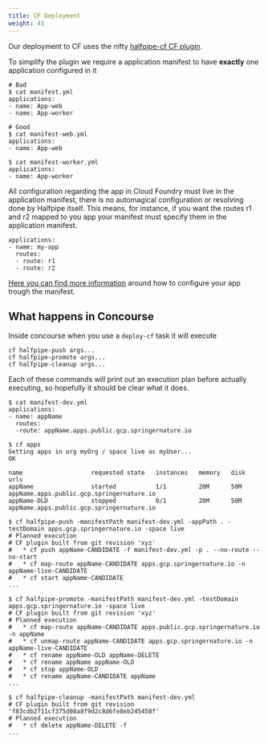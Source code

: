 ```yaml
---
title: CF Deployment
weight: 41
---
```


Our deployment to CF uses the nifty [halfpipe-cf CF plugin](https://github.com/springernature/halfpipe-cf-plugin).

To simplify the plugin we require a application manifest to have **exactly** one application configured in it

```
# Bad
$ cat manifest.yml
applications:
- name: App-web
- name: App-worker

# Good
$ cat manifest-web.yml
applications:
- name: App-web

$ cat manifest-worker.yml
applications:
- name: App-worker
```

All configuration regarding the app in Cloud Foundry must live in the application manifest, there is no automagical configuration or resolving done by Halfpipe itself. This means, for instance, if you want the routes r1 and r2 mapped to you app your manifest must specify them in the application manifest.

```
applications:
- name: my-app
  routes:
  - route: r1
  - route: r2
```

[Here you can find more information](https://docs.cloudfoundry.org/devguide/deploy-apps/manifest.html) around how to configure your app trough the manifest.

## What happens in Concourse
Inside concourse when you use a `deploy-cf` task it will execute

```
cf halfpipe-push args...
cf halfpipe-promote args...
cf halfpipe-cleanup args...
```

Each of these commands will print out an execution plan before actually executing, so hopefully it should be clear what it does.

```
$ cat manifest-dev.yml
applications:
- name: appName
  routes:
  -route: appName.apps.public.gcp.springernature.io

$ cf apps
Getting apps in org myOrg / space live as myUser...
OK

name                   requested state   instances   memory   disk   urls
appName                started           1/1         20M      50M    appName.apps.public.gcp.springernature.io
appName-OLD            stopped           0/1         20M      50M    appName.apps.public.gcp.springernature.io

$ cf halfpipe-push -manifestPath manifest-dev.yml -appPath . -testDomain apps.gcp.springernature.io -space live
# Planned execution
# CF plugin built from git revision 'xyz'
#	* cf push appName-CANDIDATE -f manifest-dev.yml -p . --no-route --no-start
#	* cf map-route appName-CANDIDATE apps.gcp.springernature.io -n appName-live-CANDIDATE
#	* cf start appName-CANDIDATE
...

$ cf halfpipe-promote -manifestPath manifest-dev.yml -testDomain apps.gcp.springernature.io -space live
# CF plugin built from git revision 'xyz'
# Planned execution
#	* cf map-route appName-CANDIDATE apps.public.gcp.springernature.io -n appName
#	* cf unmap-route appName-CANDIDATE apps.gcp.springernature.io -n appName-live-CANDIDATE
#	* cf rename appName-OLD appName-DELETE
#	* cf rename appName appName-OLD
#	* cf stop appName-OLD
#	* cf rename appName-CANDIDATE appName
...

$ cf halfpipe-cleanup -manifestPath manifest-dev.yml
# CF plugin built from git revision 'f83cdb2711cf375d08a8f9d2c8d6fe8eb245458f'
# Planned execution
#	* cf delete appName-DELETE -f
...
```
